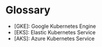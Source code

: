 # Glossary

* [GKE]: Google Kubernetes Engine
* [EKS]: Elastic Kubernetes Service
* [AKS]: Azure Kubernetes Service
